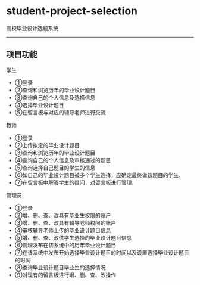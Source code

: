 # student-project-selection
高校毕业设计选题系统

-------------------------------------------

## 项目功能

学生

+ ①登录
+ ②查询和浏览历年的毕业设计题目
+ ③查询自己的个人信息及选择信息
+ ④选择毕业设计题目
+ ⑤在留言板与对应的辅导老师进行交流

教师

+ ①登录
+ ②上传拟定的毕业设计题目
+ ③查询和浏览历年的毕业设计题目
+ ④查询自己的个人信息及审核通过的题目
+ ⑤查询选择自己题目的学生的信息
+ ⑥如自己的毕业设计题目被多个学生选择，应确定最终做该题目的学生.
+ ⑦在留言板中解答学生的疑问，对留言板进行管理.

管理员

+ ①登录
+ ②增、删、查、改具有毕业生权限的账户
+ ③增、删、查、改具有辅导老师权限的账户
+ ④审核辅导老师上传的毕业设计题目信息
+ ⑤增、删、查、改供学生选择的毕业设计题目信息
+ ⑥管理发布在该系统中的历年毕业设计题目
+ ⑦在该系统中发布开始选择毕业设计题目的时间以及设置选择毕业设计题目的时间
+ ⑧查询毕业设计题目毕业生的选择情况
+ ⑨对现有的留言板进行增、删、查、改操作

